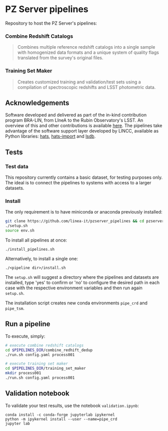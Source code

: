 # PZ Server pipelines

Repository to host the PZ Server's pipelines:

### Combine Redshift Catalogs 
> Combines multiple reference redshift catalogs into a single sample with homogenized data formats and a unique system of quality flags translated from the survey's original files.

### Training Set Maker 
> Creates customized training and validation/test sets using a compilation of spectroscopic redshifts and LSST photometric data.


## Acknowledgements

Software developed and delivered as part of the in-kind contribution program BRA-LIN, from LIneA to the Rubin Observatory's LSST. An overview of this and other contributions is available [here](https://linea-it.github.io/pz-lsst-inkind-doc/). The pipelines take advantage of the software support layer developed by LINCC, available as Python libraries: [hats](https://github.com/astronomy-commons/hats), [hats-import](https://github.com/astronomy-commons/hats-import) and [lsdb](https://github.com/astronomy-commons/lsdb).


## Tests 

### Test data

This repository currently contains a basic dataset, for testing purposes only. The ideal is to connect the pipelines to systems with access to a larger datasets.

### Install 

The only requirement is to have miniconda or anaconda previously installed:

```bash
git clone https://github.com/linea-it/pzserver_pipelines && cd pzserver_pipelines
./setup.sh
source env.sh
```

To install all pipelines at once: 

```
./install_pipelines.sh   
```

Alternatively, to install a single one: 

```
./<pipeline dir>/install.sh  
```

The `setup.sh` will suggest a directory where the pipelines and datasets are installed, type 'yes' to confirm or 'no' to configure the desired path in each case with the respective environment variables and then run again `setup.sh`.

The installation script creates new conda environments `pipe_crd` and `pipe_tsm`. 

## Run a pipeline

To execute, simply:

```bash
# execute combine redshift catalogs 
cd $PIPELINES_DIR/combine_redhift_dedup 
./run.sh config.yaml process001
```

```bash
# execute training set maker
cd $PIPELINES_DIR/training_set_maker
mkdir process001
./run.sh config.yaml process001
```


## Validation notebook 

To validate your test results, use the notebook `validation.ipynb`: 

```
conda install -c conda-forge jupyterlab ipykernel
python -m ipykernel install --user --name=pipe_crd
jupyter lab
```



